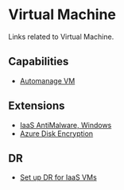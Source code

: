 # Virtual Machine
Links related to Virtual Machine.

## Capabilities
- [Automanage VM](https://www.thomasmaurer.ch/2020/10/automanage-for-azure-virtual-machines/)

## Extensions
- [IaaS AntiMalware, Windows](https://docs.microsoft.com/en-us/azure/virtual-machines/extensions/iaas-antimalware-windows)
- [Azure Disk Encryption](https://azsec.azurewebsites.net/2019/12/28/azure-disk-encryption-arm-template-for-windows-vm/)

## DR
- [Set up DR for IaaS VMs](https://techcommunity.microsoft.com/t5/itops-talk-blog/how-to-set-up-disaster-recovery-for-azure-iaas-vms/ba-p/1153807?WT.mc_id=twitter-social-thmaure)